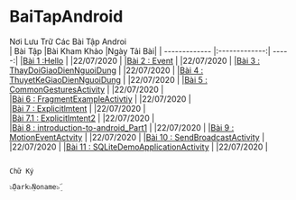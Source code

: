 # BaiTapAndroid
Nơi Lưu Trữ Các Bài Tập Androi </br>
|    Bài Tập                                                                                                     |Bài Kham Khảo                |Ngày Tải Bài|
| ------------- |:-------------:| -----:|
|[Bài 1 :Hello](https://github.com/Vanngoc98/Hello)                                                              |                             |22/07/2020  |
|[Bài 2 : Event](https://github.com/Vanngoc98/BaiTap-Su-ly-su-kien)                                              |                             |22/07/2020  |
|[Bài 3 : ThayDoiGiaoDienNguoiDung](https://github.com/Vanngoc98/ThayDoiGiaoDienNguoiDung)                       |                             |22/07/2020  |
|[Bài 4 : ThuyetKeGiaoDienNguoiDung](https://github.com/Vanngoc98/BaiTap-Thiet-ke-giao-dien-nguoi-dung)          |                             |22/07/2020  |
|[Bài 5 : CommonGesturesActivity](https://github.com/Vanngoc98/CommonGesturesActivity)                           |                             |22/07/2020  |   
|[Bài 6 : FragmentExampleActivtiy](https://github.com/Vanngoc98/FragmentExampleActivtiy)                         |                             |22/07/2020  |     
|[Bài 7 : Explicitlmtent](https://github.com/Vanngoc98/Explicitlmtent)                                           |                             |22/07/2020  |     
|[Bài 7.1 : Explicitlmtent2](https://github.com/Vanngoc98/ImplicitIntentActivity)                                |                             |22/07/2020  |     
|[Bài 8 : introduction-to-android_Part1](https://github.com/Vanngoc98/introduction-to-android_Part1)             |                             |22/07/2020  |                      |[Bài 9 : MotionEventActvity](https://github.com/Vanngoc98/MotionEventActvity)                                   |                             |22/07/2020  |
|[Bài 10 : SendBroadcastActivity](https://github.com/Vanngoc98/SendBroadcastActivity)                            |                             |22/07/2020  |
|[Bài 11 : SQLiteDemoApplicationActivity](https://github.com/Vanngoc98/SQLiteDemoApplicationActivity)            |                             |22/07/2020  |


                                                                                                                   
                                                                                                      Chữ Ký
                                                                                                             ๖ۣۜDark๖ۣۜNoname๖ۣۜ 
